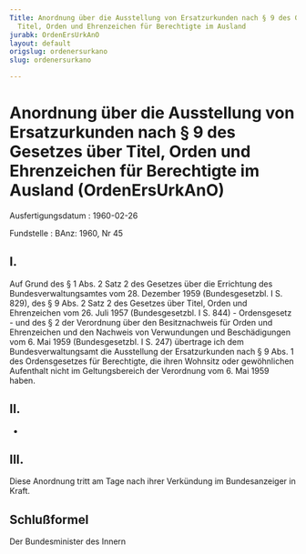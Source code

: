 ```yaml
---
Title: Anordnung über die Ausstellung von Ersatzurkunden nach § 9 des Gesetzes über
  Titel, Orden und Ehrenzeichen für Berechtigte im Ausland
jurabk: OrdenErsUrkAnO
layout: default
origslug: ordenersurkano
slug: ordenersurkano

---
```


# Anordnung über die Ausstellung von Ersatzurkunden nach § 9 des Gesetzes über Titel, Orden und Ehrenzeichen für Berechtigte im Ausland (OrdenErsUrkAnO)

Ausfertigungsdatum
:   1960-02-26

Fundstelle
:   BAnz: 1960, Nr 45



## I.

Auf Grund des § 1 Abs. 2 Satz 2 des Gesetzes über die Errichtung des Bundesverwaltungsamtes vom 28. Dezember 1959 (Bundesgesetzbl. I S. 829), des § 9 Abs. 2 Satz 2 des Gesetzes über Titel, Orden und Ehrenzeichen vom 26. Juli 1957 (Bundesgesetzbl. I S. 844) - Ordensgesetz - und des § 2 der Verordnung über den Besitznachweis für Orden und Ehrenzeichen und den Nachweis von Verwundungen und Beschädigungen vom 6. Mai 1959 (Bundesgesetzbl. I S. 247) übertrage ich dem Bundesverwaltungsamt die Ausstellung der Ersatzurkunden nach § 9 Abs. 1 des Ordensgesetzes für Berechtigte, die ihren Wohnsitz oder gewöhnlichen Aufenthalt nicht im Geltungsbereich der Verordnung vom 6. Mai 1959 haben.


## II.

-


## III.

Diese Anordnung tritt am Tage nach ihrer Verkündung im Bundesanzeiger in Kraft.


## Schlußformel

Der Bundesminister des Innern

